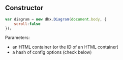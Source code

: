 Constructor
-----------

~~~js
var diagram = new dhx.Diagram(document.body, {
	scroll:false
});
~~~

Parameters: 

- an HTML container (or the ID of an HTML container)
- a hash of config options (check below)
